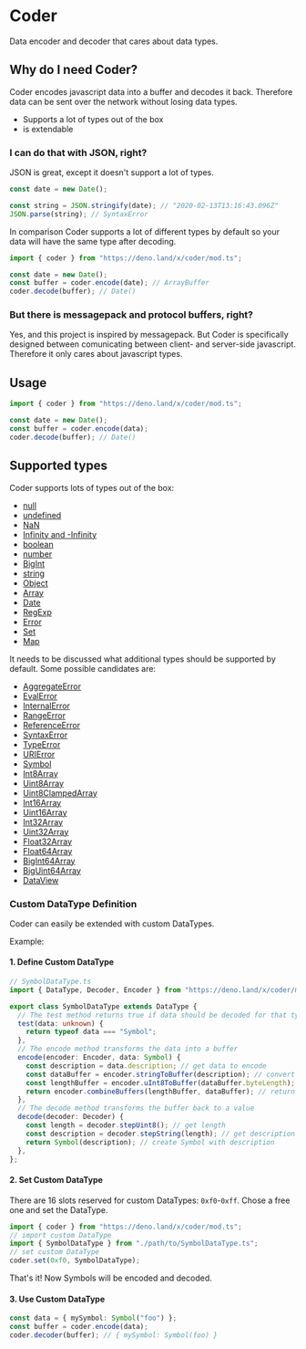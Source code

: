 # Coder

Data encoder and decoder that cares about data types.

## Why do I need Coder?

Coder encodes javascript data into a buffer and decodes it back. Therefore data
can be sent over the network without losing data types.

- Supports a lot of types out of the box
- is extendable

### I can do that with JSON, right?

JSON is great, except it doesn't support a lot of types.

```js
const date = new Date();

const string = JSON.stringify(date); // "2020-02-13T13:16:43.096Z"
JSON.parse(string); // SyntaxError
```

In comparison Coder supports a lot of different types by default so your data
will have the same type after decoding.

```ts
import { coder } from "https://deno.land/x/coder/mod.ts";

const date = new Date();
const buffer = coder.encode(date); // ArrayBuffer
coder.decode(buffer); // Date()
```

### But there is messagepack and protocol buffers, right?

Yes, and this project is inspired by messagepack. But Coder is specifically
designed between comunicating between client- and server-side javascript.
Therefore it only cares about javascript types.

## Usage

```typescript
import { coder } from "https://deno.land/x/coder/mod.ts";

const date = new Date();
const buffer = coder.encode(data);
coder.decode(buffer); // Date()
```

## Supported types

Coder supports lots of types out of the box:

- [null](https://developer.mozilla.org/en-US/docs/Web/JavaScript/Reference/Global_Objects/null)
- [undefined](https://developer.mozilla.org/en-US/docs/Glossary/undefined)
- [NaN](https://developer.mozilla.org/en-US/docs/Web/JavaScript/Reference/Global_Objects/NaN)
- [Infinity and -Infinity](https://developer.mozilla.org/en-US/docs/Web/JavaScript/Reference/Global_Objects/Infinity)
- [boolean](https://developer.mozilla.org/en-US/docs/Web/JavaScript/Reference/Global_Objects/Boolean)
- [number](https://developer.mozilla.org/en-US/docs/Web/JavaScript/Reference/Global_Objects/Number)
- [BigInt](https://developer.mozilla.org/en-US/docs/Web/JavaScript/Reference/Global_Objects/BigInt)
- [string](https://developer.mozilla.org/en-US/docs/Web/JavaScript/Reference/Global_Objects/String)
- [Object](https://developer.mozilla.org/en-US/docs/Web/JavaScript/Reference/Global_Objects/Object)
- [Array](https://developer.mozilla.org/en-US/docs/Web/JavaScript/Reference/Global_Objects/Array)
- [Date](https://developer.mozilla.org/en-US/docs/Web/JavaScript/Reference/Global_Objects/Date)
- [RegExp](https://developer.mozilla.org/en-US/docs/Web/JavaScript/Reference/Global_Objects/RegExp)
- [Error](https://developer.mozilla.org/en-US/docs/Web/JavaScript/Reference/Global_Objects/Error)
- [Set](https://developer.mozilla.org/en-US/docs/Web/JavaScript/Reference/Global_Objects/Set)
- [Map](https://developer.mozilla.org/en-US/docs/Web/JavaScript/Reference/Global_Objects/Map)

It needs to be discussed what additional types should be supported by default.
Some possible candidates are:

- [AggregateError](https://developer.mozilla.org/en-US/docs/Web/JavaScript/Reference/Global_Objects/AggregateError)
- [EvalError](https://developer.mozilla.org/en-US/docs/Web/JavaScript/Reference/Global_Objects/EvalError)
- [InternalError](https://developer.mozilla.org/en-US/docs/Web/JavaScript/Reference/Global_Objects/InternalError)
- [RangeError](https://developer.mozilla.org/en-US/docs/Web/JavaScript/Reference/Global_Objects/RangeError)
- [ReferenceError](https://developer.mozilla.org/en-US/docs/Web/JavaScript/Reference/Global_Objects/ReferenceError)
- [SyntaxError](https://developer.mozilla.org/en-US/docs/Web/JavaScript/Reference/Global_Objects/SyntaxError)
- [TypeError](https://developer.mozilla.org/en-US/docs/Web/JavaScript/Reference/Global_Objects/TypeError)
- [URIError](https://developer.mozilla.org/en-US/docs/Web/JavaScript/Reference/Global_Objects/URIError)
  <br>
- [Symbol](https://developer.mozilla.org/en-US/docs/Web/JavaScript/Reference/Global_Objects/Symbol)
  <br>
- [Int8Array](https://developer.mozilla.org/en-US/docs/Web/JavaScript/Reference/Global_Objects/Int8Array)
- [Uint8Array](https://developer.mozilla.org/en-US/docs/Web/JavaScript/Reference/Global_Objects/Uint8Array)
- [Uint8ClampedArray](https://developer.mozilla.org/en-US/docs/Web/JavaScript/Reference/Global_Objects/Uint8ClampedArray)
- [Int16Array](https://developer.mozilla.org/en-US/docs/Web/JavaScript/Reference/Global_Objects/Int16Array)
- [Uint16Array](https://developer.mozilla.org/en-US/docs/Web/JavaScript/Reference/Global_Objects/Uint16Array)
- [Int32Array](https://developer.mozilla.org/en-US/docs/Web/JavaScript/Reference/Global_Objects/Int32Array)
- [Uint32Array](https://developer.mozilla.org/en-US/docs/Web/JavaScript/Reference/Global_Objects/Uint32Array)
- [Float32Array](https://developer.mozilla.org/en-US/docs/Web/JavaScript/Reference/Global_Objects/Float32Array)
- [Float64Array](https://developer.mozilla.org/en-US/docs/Web/JavaScript/Reference/Global_Objects/Float64Array)
- [BigInt64Array](https://developer.mozilla.org/en-US/docs/Web/JavaScript/Reference/Global_Objects/BigInt64Array)
- [BigUint64Array](https://developer.mozilla.org/en-US/docs/Web/JavaScript/Reference/Global_Objects/BigUint64Array)
  <br>
- [DataView](https://developer.mozilla.org/en-US/docs/Web/JavaScript/Reference/Global_Objects/DataView)

### Custom DataType Definition

Coder can easily be extended with custom DataTypes.

Example:

#### 1. Define Custom DataType

```typescript
// SymbolDataType.ts
import { DataType, Decoder, Encoder } from "https://deno.land/x/coder/mod.ts";

export class SymbolDataType extends DataType {
  // The test method returns true if data should be decoded for that type
  test(data: unknown) {
    return typeof data === "Symbol";
  },
  // The encode method transforms the data into a buffer
  encode(encoder: Encoder, data: Symbol) {
    const description = data.description; // get data to encode
    const dataBuffer = encoder.stringToBuffer(description); // convert description to buffer
    const lengthBuffer = encoder.uInt8ToBuffer(dataBuffer.byteLength); // convert length to buffer
    return encoder.combineBuffers(lengthBuffer, dataBuffer); // return combined buffer
  },
  // The decode method transforms the buffer back to a value
  decode(decoder: Decoder) {
    const length = decoder.stepUint8(); // get length
    const description = decoder.stepString(length); // get description
    return Symbol(description); // create Symbol with description
  },
};
```

#### 2. Set Custom DataType

There are 16 slots reserved for custom DataTypes: `0xf0`-`0xff`. Chose a free
one and set the DataType.

```typescript
import { coder } from "https://deno.land/x/coder/mod.ts";
// import custom DataType
import { SymbolDataType } from "./path/to/SymbolDataType.ts";
// set custom DataType
coder.set(0xf0, SymbolDataType);
```

That's it! Now Symbols will be encoded and decoded.

#### 3. Use Custom DataType

```typescript
const data = { mySymbol: Symbol("foo") };
const buffer = coder.encode(data);
coder.decoder(buffer); // { mySymbol: Symbol(foo) }
```
